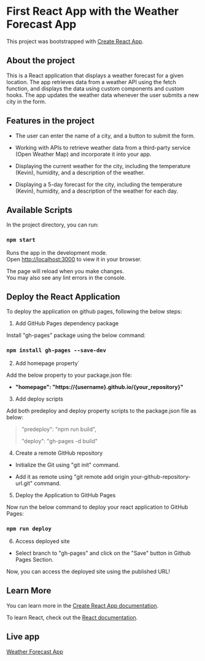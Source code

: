 # First React App with the Weather Forecast App

This project was bootstrapped with [Create React App](https://github.com/facebook/create-react-app).

## About the project

This is a React application that displays a weather forecast for a given location. The app retrieves data from a weather API using the fetch function, and displays the data using custom components and custom hooks. The app updates the weather data whenever the user submits a new city in the form.

## Features in the project

- The user can enter the name of a city, and a button to submit the form.

- Working with APIs to retrieve weather data from a third-party service (Open Weather Map) and incorporate it into your app.

- Displaying the current weather for the city, including the temperature (Kevin), humidity, and a description of the weather.

- Displaying a 5-day forecast for the city, including the temperature (Kevin), humidity, and a description of the weather for each day.

## Available Scripts

In the project directory, you can run:

### `npm start`

Runs the app in the development mode.\
Open [http://localhost:3000](http://localhost:3000) to view it in your browser.

The page will reload when you make changes.\
You may also see any lint errors in the console.

## Deploy the React Application

To deploy the application on github pages, following the below steps:

1. Add GitHub Pages dependency package

Install "gh-pages" package using the below command:

### `npm install gh-pages --save-dev`

2. Add homepage property`

Add the below property to your package.json file:

- **"homepage": "https://{username}.github.io/{your_repository}"**

3. Add deploy scripts 

Add both predeploy and deploy property scripts to the package.json file as below:

> "predeploy": "npm run build",
>
> "deploy": "gh-pages -d build"

4. Create a remote GitHub repository

- Initialize the Git using "git init" command.

- Add it as remote using "git remote add origin your-github-repository-url.git" command.

5. Deploy the Application to GitHub Pages

Now run the below command to deploy your react application to GitHub Pages:

### `npm run deploy`

6. Access deployed site

- Select branch to "gh-pages" and click on the "Save" button in Github Pages Section.

Now, you can access the deployed site using the published URL!

## Learn More

You can learn more in the [Create React App documentation](https://facebook.github.io/create-react-app/docs/getting-started).

To learn React, check out the [React documentation](https://reactjs.org/).

## Live app

<a href="https://doananhtingithub40102.github.io/first-react-app/" target="_blank">Weather Forecast App</a>
